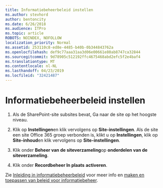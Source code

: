 ```yaml
---
title: Informatiebeheerbeleid instellen
ms.author: stevhord
author: bentoncity
ms.date: 6/26/2018
ms.audience: ITPro
ms.topic: article
ROBOTS: NOINDEX, NOFOLLOW
localization_priority: Normal
ms.assetid: 253110c8-ed8e-4485-b40b-0b344843762a
ms.openlocfilehash: def9c77aaa31aa3d06e00661e80ab8747ca32844
ms.sourcegitcommit: 9d78905c512192ffc4675468abd2efc5f2e4baf4
ms.translationtype: MT
ms.contentlocale: nl-NL
ms.lasthandoff: 04/23/2019
ms.locfileid: "32421487"
---
```

# <a name="set-up-information-management-policies"></a>Informatiebeheerbeleid instellen

1. Als de SharePoint-site subsites bevat, Ga naar de site op het hoogste niveau.
    
2. Klik op **Instellingen**en klik vervolgens op **Site-instellingen**. Als de site een site Office 365 groep verbonden is, klikt u op **Instellingen**, klik op **Site-inhoud**en klik vervolgens op **Site-instellingen**.
    
3. Klik onder **Beheer van de siteverzameling**op **onderdelen van de siteverzameling**.
    
4. Klik onder **Recordbeheer In plaats** **activeren**.
    
Zie [Inleiding in informatiebeheerbeleid](https://go.microsoft.com/fwlink/?linkid=404239) voor meer info en [maken en toepassen van beleid voor informatiebeheer](https://go.microsoft.com/fwlink/?linkid=2003916).
  

